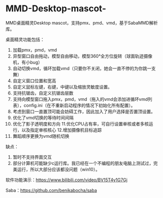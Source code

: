 # MMD-Desktop-mascot-
MMD桌面精灵Desktop mascot，支持pmx、pmd、vmd，基于SabaMMD解析库。

桌面精灵功能包括：
1. 加载pmx，pmd，vmd
2. 异型窗口自由拖动，模型自由移动，模型360°全方位旋转（球面轨迹摄像机，有小bug）
3. 自动切换vmd，循环加载vmd（只要你不关闭，她会一直不停的为你跳一支舞）
4. 自定义窗口位置和宽高
5. 自定义鼠标左键，右键，中键以及缩放灵敏度设置。
6. 支持抗锯齿，自定义抗锯齿层数
7. 支持向模型窗口拖入pmx，pmd，vmd（拖入的vmd会添加进循环vmd列表），config.ini（在不重新启动程序的情况下初始化所有配置）。
8. 考虑到窗口一直置顶可能会妨碍工作，因此加入了用户选择是否置顶设置。
9. 优化了vmd切换的等待时间间隔
10. 优化了影子透明度和方向
11.优化CPU占有率，可自行设置单核或者多核运行，以及指定单核核心
12.增加摄像机目标追踪
13. 舞蹈顺序更换为vmd随机切换

缺点：
1. 暂时不支持界面交互
2. 部分计算机可能缺少c运行库。我已经在一个不编程的朋友电脑上测试过，完美运行，所以大部分应该都没问题（win10）。

软件功能演示：https://www.bilibili.com/video/BV15T4y1G7Gj

Saba：https://github.com/benikabocha/saba
